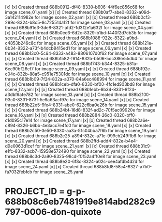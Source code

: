 [x] [x] Created thread 688b0912-df48-8330-b606-44f6ec856c68 for image scene_01.yaml
[x] [x] Created thread 688b0af7-abe0-8332-a09d-3a142114982e for image scene_02.yaml
[x] [x] Created thread 688b0cf3-299c-8324-b8c5-8c725514a12f for image scene_03.yaml
[x] [x] Created thread 688b91e3-3de8-8321-afd2-1d3f2e1a632f for image scene_04.yaml
[x] [x] Created thread 688b0ec6-6d2c-8329-b1bd-f440f2d7cb3b for image scene_04.yaml
[x] [x] Created thread 688b1088-922c-8322-a9bd-c4853b249c8c for image scene_05.yaml
[x] [x] Created thread 688b121e-8b34-8322-a73f-b4dcb8415ed1 for image scene_06.yaml
[x] [x] Created thread 688b13c0-5c64-8333-a483-8806107d0f62 for image scene_07.yaml
[x] [x] Created thread 688b1582-f614-832b-b506-5dc386e55db4 for image scene_08.yaml
[x] [x] Created thread 688b1743-b344-8325-b81a-6ec90bf26ef7 for image scene_09.yaml
[x] [x] Created thread 688b192e-c04c-832b-88a5-c951e75301dc for image scene_10.yaml
[x] [x] Created thread 688b1b09-7f24-832a-a370-84a6ec488994 for image scene_11.yaml
[x] [x] Created thread 688b1ceb-dfa0-8330-bf00-4fc1ed903bd8 for image scene_12.yaml
[x] [x] Created thread 688b1ebb-8b34-8331-8f24-a3dbf6afe782 for image scene_13.yaml
[x] [x] Created thread 688b2100-93c0-8331-873f-5e9a63acf97c for image scene_14.yaml
[x] [x] Created thread 688b22e5-9fe4-8331-abe0-622c6ba0e26b for image scene_15.yaml
[x] [x] Created thread 688b24bf-16d8-832f-ad2c-70f5ac09920e for image scene_16.yaml
[x] [x] Created thread 688b2884-26c0-8320-bff0-c1d095c17e14 for image scene_17.yaml
[x] [x] Created thread 688b2a6e-c894-8326-b6bb-4e3acc7e4fc0 for image scene_18.yaml
[x] [x] Created thread 688b2c50-3e50-8330-aa3a-51c04bba7f6b for image scene_19.yaml
[x] [x] Created thread 688b2e25-a894-832e-a71e-999cb249ffb6 for image scene_20.yaml
[x] [x] Created thread 688b2ffd-add4-832e-b4e4-d9e0063d1cef for image scene_21.yaml
[x] [x] Created thread 688b31c9-e1fc-8332-acb7-15958e572490 for image scene_22.yaml
[x] [x] Created thread 688b8c3d-2a90-8325-98cd-f0f52a4ff0e8 for image scene_23.yaml
[x] [x] Created thread 688b8e20-6f8c-8324-a02c-cee4afdb4d2d for image scene_24.yaml
[x] [x] Created thread 688b8fd8-58c4-8327-a7b0-fa7032febfcb for image scene_25.yaml

# PROJECT_ID = g-p-688b08c6eb7481919e814abd282c9797-0006-don-quixote